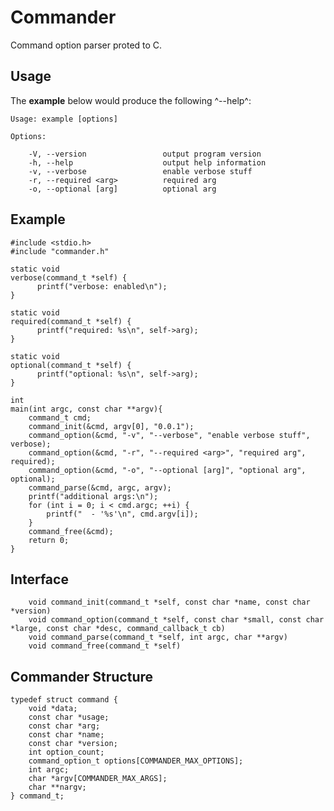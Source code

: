 # Commander
  Command option parser proted to C.

## Usage
  The __example__ below would produce the following ^--help^:

	Usage: example [options]

	Options:

		-V, --version                 output program version
		-h, --help                    output help information
		-v, --verbose                 enable verbose stuff
		-r, --required <arg>          required arg
		-o, --optional [arg]          optional arg

## Example

	#include <stdio.h>
	#include "commander.h"

	static void
	verbose(command_t *self) {
		  printf("verbose: enabled\n");
	}

	static void
	required(command_t *self) {
		  printf("required: %s\n", self->arg);
	}

	static void
	optional(command_t *self) {
		  printf("optional: %s\n", self->arg);
	}

	int
	main(int argc, const char **argv){
		command_t cmd;
		command_init(&cmd, argv[0], "0.0.1");
		command_option(&cmd, "-v", "--verbose", "enable verbose stuff", verbose);
		command_option(&cmd, "-r", "--required <arg>", "required arg", required);
		command_option(&cmd, "-o", "--optional [arg]", "optional arg", optional);
		command_parse(&cmd, argc, argv);
		printf("additional args:\n");
		for (int i = 0; i < cmd.argc; ++i) {
			printf("  - '%s'\n", cmd.argv[i]);
		}
		command_free(&cmd);
		return 0;
	}

## Interface
  
    	void command_init(command_t *self, const char *name, const char *version)
    	void command_option(command_t *self, const char *small, const char *large, const char *desc, command_callback_t cb)
    	void command_parse(command_t *self, int argc, char **argv)
    	void command_free(command_t *self)

## Commander Structure
	
	typedef struct command {
		void *data;
		const char *usage;
		const char *arg;
		const char *name;
		const char *version;
		int option_count;
		command_option_t options[COMMANDER_MAX_OPTIONS];
		int argc;
		char *argv[COMMANDER_MAX_ARGS];
		char **nargv;
	} command_t;

